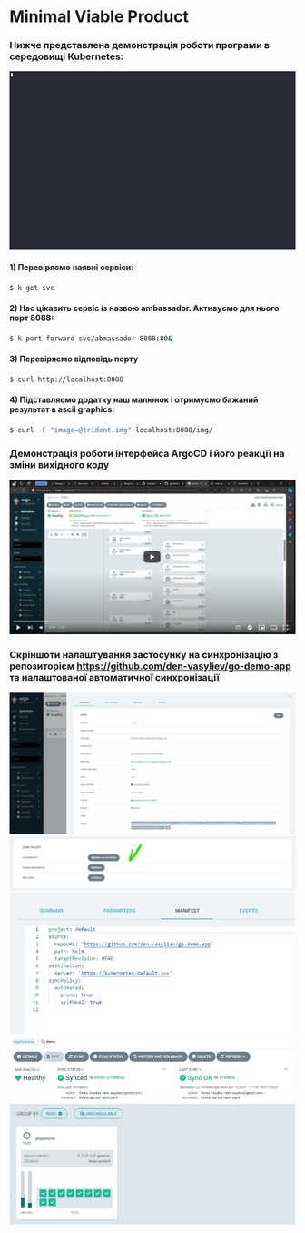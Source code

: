 # Minimal Viable Product
### Нижче представлена демонстрація роботи програми в середовищі Kubernetes:
![Image](./654184.gif)
#### 1) Перевіряємо наявні сервіси:
```bash
$ k get svc
```
#### 2) Нас цікавить сервіс із назвою ambassador. Активуємо для нього порт 8088:
```bash
$ k port-forward svc/abmassador 8088:80&
```
#### 3) Перевіряємо відповідь порту
```bash
$ curl http://localhost:8088
```
#### 4) Підставляємо додатку наш малюнок і отримуємо бажаний результат в ascii graphics:
```bash
$ curl -F "image=@trident.img" localhost:8088/img/
```

### Демонстрація роботи інтерфейса ArgoCD і його реакції на зміни вихідного коду

[![Video](.img/MVP.PNG)](https://youtu.be/jwjv506laSo)

### Скріншоти налаштування застосунку на синхронізацію з репозиторієм https://github.com/den-vasyliev/go-demo-app та налаштованої автоматичної синхронізації
![Image2](.img/den_vas1.png)
![Image3](.img/den_vas2.png)
![Image4](.img/den_vas3.png)
![Image5](.img/den_vas4.png)
